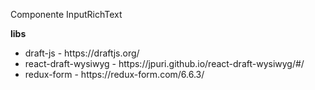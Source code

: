 Componente InputRichText

<strong>libs</strong>
<ul>
<li>draft-js - https://draftjs.org/</li>
<li>react-draft-wysiwyg - https://jpuri.github.io/react-draft-wysiwyg/#/</li>
<li>redux-form - https://redux-form.com/6.6.3/</li>
</ul>
